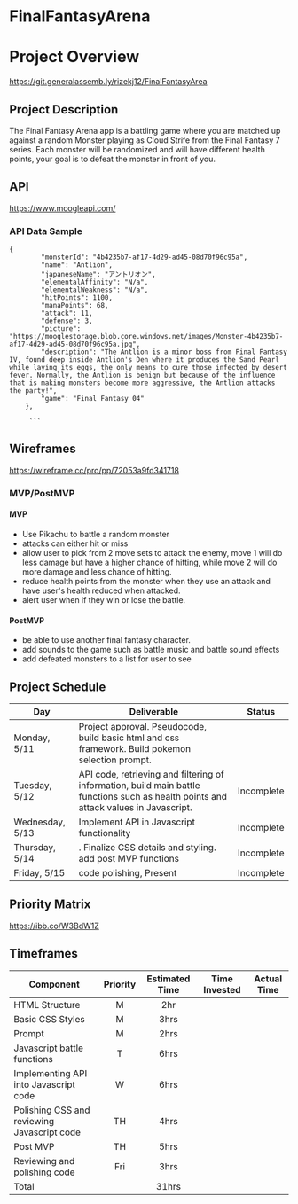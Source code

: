# FinalFantasyArena


# Project Overview
https://git.generalassemb.ly/rizekj12/FinalFantasyArea

## Project Description

The Final Fantasy Arena app is a battling game where you are matched up against a random Monster playing as Cloud Strife from the Final Fantasy 7 series. Each monster will be randomized and will have different health points, your goal is to defeat the monster in front of you.  

## API

https://www.moogleapi.com/


### API Data Sample

```
{
        "monsterId": "4b4235b7-af17-4d29-ad45-08d70f96c95a",
        "name": "Antlion",
        "japaneseName": "アントリオン",
        "elementalAffinity": "N/a",
        "elementalWeakness": "N/a",
        "hitPoints": 1100,
        "manaPoints": 68,
        "attack": 11,
        "defense": 3,
        "picture": "https://mooglestorage.blob.core.windows.net/images/Monster-4b4235b7-af17-4d29-ad45-08d70f96c95a.jpg",
        "description": "The Antlion is a minor boss from Final Fantasy IV, found deep inside Antlion's Den where it produces the Sand Pearl while laying its eggs, the only means to cure those infected by desert fever. Normally, the Antlion is benign but because of the influence that is making monsters become more aggressive, the Antlion attacks the party!",
        "game": "Final Fantasy 04"
    },
     
     ```

```
## Wireframes

https://wireframe.cc/pro/pp/72053a9fd341718

### MVP/PostMVP

#### MVP

- Use Pikachu to battle a random monster
- attacks can either hit or miss
- allow user to pick from 2 move sets to attack the enemy, move 1 will do less damage but have a higher chance of hitting, while move 2 will do more damage and less chance of hitting. 
- reduce health points from the monster when they use an attack and have user's health reduced when attacked.
- alert user when if they win or lose the battle.


#### PostMVP

- be able to use another final fantasy character. 
- add sounds to the game such as battle music and battle sound effects
- add defeated monsters to a list for user to see


## Project Schedule

|  Day | Deliverable | Status
|---|---| ---|
|Monday, 5/11| Project approval. Pseudocode, build basic html and css framework. Build pokemon selection prompt. 
|Tuesday, 5/12| API code, retrieving and filtering of information, build main battle functions such as health points and attack values in Javascript. | Incomplete 
|Wednesday, 5/13| Implement API in Javascript functionality | Incomplete
|Thursday, 5/14| . Finalize CSS details and styling. add post MVP functions| Incomplete
|Friday, 5/15| code polishing, Present | Incomplete


## Priority Matrix

https://ibb.co/W3BdW1Z

## Timeframes

| Component | Priority | Estimated Time | Time Invested | Actual Time |
| --- | :---: |  :---: | :---: | :---: |
| HTML Structure | M | 2hr |  |  |
| Basic CSS Styles | M | 3hrs |  |  |
| Prompt | M | 2hrs |  |  |
| Javascript battle functions | T| 6hrs |  |  |
| Implementing API into Javascript code | W | 6hrs |  |  |
| Polishing CSS and reviewing Javascript code |TH| 4hrs
| Post MVP | TH | 5hrs 
| Reviewing and polishing code | Fri | 3hrs
| Total |   | 31hrs |  |   |
